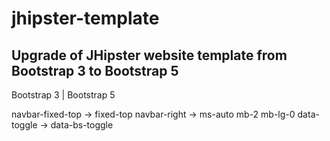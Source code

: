# jhipster-template
## Upgrade of JHipster website template from Bootstrap 3 to Bootstrap 5

Bootstrap 3 | Bootstrap 5

navbar-fixed-top -> fixed-top
navbar-right -> ms-auto mb-2 mb-lg-0
data-toggle -> data-bs-toggle
